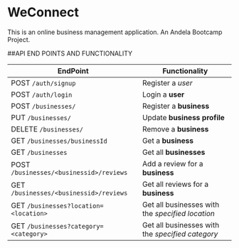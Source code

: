 # WeConnect
This is an online business management application. An Andela Bootcamp Project.


##API END POINTS AND FUNCTIONALITY

| EndPoint | Functionality |
| --- | --- |
| POST `/auth/signup` | Register a *user* |
|POST `/auth/login` |	Login a **user**|
|POST `/businesses/` |	Register a **business** |
|PUT `/businesses/`<businessId> |	Update **business profile** |
|DELETE `/businesses/`<businessId> |	Remove a **business** |
|GET  `/businesses/businessId` |	Get a **business** |
|GET `/businesses`	| Get all **businesses** |
|POST  `/businesses/<businessid>/reviews` |	Add a review for a **business**|
|GET   `/businesses/<businessid>/reviews` |	Get all reviews for a **business**|
|GET  `/businesses?location=<location>`|Get all businesses with the *specified location*|
|GET `/businesses?category=<category>` |Get all businesses with the *specified category*|






